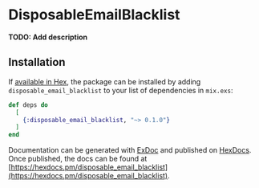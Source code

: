 # DisposableEmailBlacklist

**TODO: Add description**

## Installation

If [available in Hex](https://hex.pm/docs/publish), the package can be installed
by adding `disposable_email_blacklist` to your list of dependencies in `mix.exs`:

```elixir
def deps do
  [
    {:disposable_email_blacklist, "~> 0.1.0"}
  ]
end
```

Documentation can be generated with [ExDoc](https://github.com/elixir-lang/ex_doc)
and published on [HexDocs](https://hexdocs.pm). Once published, the docs can
be found at [https://hexdocs.pm/disposable_email_blacklist](https://hexdocs.pm/disposable_email_blacklist).

